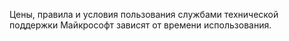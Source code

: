 Цены, правила и условия пользования службами технической поддержки Майкрософт зависят от времени использования.

<!--HONumber=May16_HO2-->


